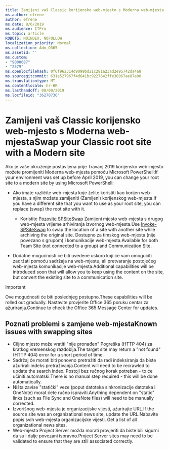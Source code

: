 ```yaml
---
title: Zamijeni vaš Classic korijensko web-mjesto s Moderna web-mjesta
ms.author: efrene
author: efrene
ms.date: 8/6/2019
ms.audience: ITPro
ms.topic: article
ROBOTS: NOINDEX, NOFOLLOW
localization_priority: Normal
ms.collection: Adm_O365
ms.assetid: ''
ms.custom:
- "9000687"
- "2579"
ms.openlocfilehash: 0f6f962314d9099bd21c281a23ad2e95742da4a8
ms.sourcegitcommit: 631e527967f4d641bc9227642ffe38967ae87a00
ms.translationtype: MT
ms.contentlocale: hr-HR
ms.lasthandoff: 08/09/2019
ms.locfileid: "36270736"
---
```

# <a name="swap-your-classic-root-site-with-a-modern-site"></a><span data-ttu-id="7c9f2-102">Zamijeni vaš Classic korijensko web-mjesto s Moderna web-mjesta</span><span class="sxs-lookup"><span data-stu-id="7c9f2-102">Swap your Classic root site with a Modern site</span></span>

<span data-ttu-id="7c9f2-103">Ako je vaše okruženje postavljena prije Travanj 2019 korijensko web-mjesto možete promijeniti Moderna web-mjesta pomoću Microsoft PowerShell:</span><span class="sxs-lookup"><span data-stu-id="7c9f2-103">If your environment was set up before April 2019, you can change your root site to a modern site by using Microsoft PowerShell:</span></span>

- <span data-ttu-id="7c9f2-104">Ako imate različite web-mjesta koje želite koristiti kao korijen web-mjesta, s njim možete zamijeniti (Zamijeni) korijenskog web-mjesta.</span><span class="sxs-lookup"><span data-stu-id="7c9f2-104">If you have a different site that you want to use as your root site, you can replace (swap) the root site with it.</span></span> 
    - <span data-ttu-id="7c9f2-105">Koristite [Pozovite SPSiteSwap](https://docs.microsoft.com/powershell/module/sharepoint-online/invoke-spositeswap?view=sharepoint-ps) Zamijeni mjesto web-mjesta s drugog web-mjesta vrijeme arhiviranja izvornog web-mjesta.</span><span class="sxs-lookup"><span data-stu-id="7c9f2-105">Use [Invoke-SPSiteSwap](https://docs.microsoft.com/powershell/module/sharepoint-online/invoke-spositeswap?view=sharepoint-ps) to swap the location of a site with another site while archiving the original site.</span></span> <span data-ttu-id="7c9f2-106">Dostupno za timskog web-mjesta (nije povezano s grupom) i komunikacije web-mjesta.</span><span class="sxs-lookup"><span data-stu-id="7c9f2-106">Available for both Team Site (not connected to a group) and Communication Site.</span></span> 

- <span data-ttu-id="7c9f2-107">Dodatne mogućnosti će biti uvedene uskoro koji će vam omogućiti zadržati pomoću sadržaja na web-mjestu, ali pretvaranje postojećeg web-mjesta komunikacije web-mjesta.</span><span class="sxs-lookup"><span data-stu-id="7c9f2-107">Additional capabilities will be introduced soon that will allow you to keep using the content on the site, but convert the existing site to a communication site.</span></span> 
>[!Important]
><span data-ttu-id="7c9f2-108">Ove mogućnosti će biti poslednjeg postupno.</span><span class="sxs-lookup"><span data-stu-id="7c9f2-108">These capabilities will be rolled out gradually.</span></span> <span data-ttu-id="7c9f2-109">Nastavite provjerite Office 365 poruku centar za ažuriranja.</span><span class="sxs-lookup"><span data-stu-id="7c9f2-109">Continue to check the Office 365 Message Center for updates.</span></span> 

## <a name="known-issues-with-swapping-sites"></a><span data-ttu-id="7c9f2-110">Poznati problemi s zamjene web-mjesta</span><span class="sxs-lookup"><span data-stu-id="7c9f2-110">Known issues with swapping sites</span></span>

- <span data-ttu-id="7c9f2-111">Ciljno mjesto može vratiti "nije pronađen" Pogreška (HTTP 404) za kratkog vremenskog razdoblja.</span><span class="sxs-lookup"><span data-stu-id="7c9f2-111">The target site may return a "not found" (HTTP 404) error for a short period of time.</span></span>
- <span data-ttu-id="7c9f2-112">Sadržaj će morati biti ponovno pretražiti da radi indeksiranja da biste ažurirali indeks pretraživanja.</span><span class="sxs-lookup"><span data-stu-id="7c9f2-112">Content will need to be recrawled to update the search index.</span></span> <span data-ttu-id="7c9f2-113">Postoji bez ručnog korak potreban - to će učiniti automatski.</span><span class="sxs-lookup"><span data-stu-id="7c9f2-113">There is no manual step required - this will be done automatically.</span></span>
- <span data-ttu-id="7c9f2-114">Ništa zavise "statički" veze (poput datoteka sinkronizacije datoteka i OneNote) morat ćete ručno ispraviti.</span><span class="sxs-lookup"><span data-stu-id="7c9f2-114">Anything dependent on "static" links (such as File Sync and OneNote files) will need to be manually corrected.</span></span>
- <span data-ttu-id="7c9f2-115">Izvorišnog web-mjesta je organizacijske vijesti, ažurirajte URL.</span><span class="sxs-lookup"><span data-stu-id="7c9f2-115">If the source site was an organizational news site, update the URL.</span></span><span data-ttu-id="7c9f2-116">Nabavite popis svih web-mjesta organizacijske vijesti.</span><span class="sxs-lookup"><span data-stu-id="7c9f2-116"> Get a list of all organizational news sites.</span></span>
- <span data-ttu-id="7c9f2-117">Web-mjesta Project Server možda morati provjeriti da biste bili sigurni da su i dalje povezani ispravno.</span><span class="sxs-lookup"><span data-stu-id="7c9f2-117">Project Server sites may need to be validated to ensure that they are still associated correctly.</span></span>





